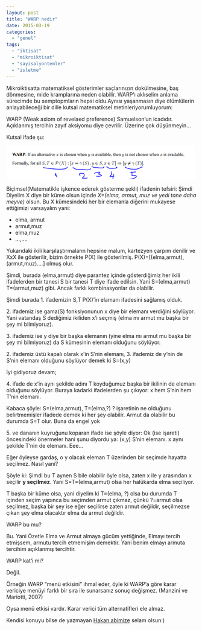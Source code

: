 ```yaml
---
layout: post
title: "WARP nedir"
date: 2015-03-19
categories: 
  - "genel"
tags: 
  - "iktisat"
  - "mikroiktisat"
  - "sayisalyontemler"
  - "isletme"
---
```


Mikroiktisatta matematiksel gösterimler saçlarınızın dokülmesine, baş dönmesine, mide kramplarına neden olabilir. WARP’ı aklıselim anlama sürecimde bu semptopmların hepsi oldu.Aynısı yaşanmasın diye ölümlülerin anlayabileceği bir dille kutsal matematiksel metinleriyorumluyorum:

WARP (Weak axiom of revelaed preference) Samuelson’un icadıdır. Açıklanmış tercihin zayıf aksiyomu diye çevrilir. Üzerine çok düşünmeyin…

Kutsal ifade şu:

![image](/images/tumblr_inline_nlgnssCu4E1r4exmc_500.png)

  

Biçimsel(Matematikle işkence ederek gösterme şekli) ifadenin tefsiri: Şimdi Diyelim X diye bir küme olsun içinde _X=(elma, armut, muz ve yedi tane daha meyve)_ olsun. Bu X kümesindeki her bir elemanla diğerini mukayese ettiğimizi varsayalım yani:

- elma, armut
- armut,muz
- elma,muz
- …,….

Yukarıdaki ikili karşılaştırmaların hepsine malum, kartezyen çarpım denilir ve XxX ile gösterilir, bizim örnekte P(X) ile gösterilmiş. P(X)=\[(elma,armut),(armut,muz)….\] olmuş olur.

Şimdi, burada (elma,armut) diye parantez içinde gösterdiğimiz her ikili ifadelerden bir tanesi S bir tanesi T diye ifade edilsin. Yani S=(elma,armut) T=(armut,muz) gibi. Ancak farklı kombinasyonlar da olabilir.

Şimdi burada 1. ifademizin S,T P(X)’in elamanı ifadesini sağlamış olduk.

2\. ifademiz ise gama(S) fonksiyonunun x diye bir elemanı verdiğini söylüyor. Yani vatandaş S dediğimiz ikiliden x’i seçmiş (elma mı armut mu başka bir şey mi bilmiyoruz).

3\. ifademiz ise y diye bir başka elemanın (yine elma mı armut mu başka bir şey mi bilmiyoruz) da S kümesinin elemanı olduğunu söylüyor.

2\. ifademiz üstü kapalı olarak x’in S’nin elemanı, 3. ifademiz de y’nin de S’nin elemanı olduğunu söylüyor demek ki S=(x,y)

İyi gidiyoruz devam;

4\. ifade de x’in aynı şekilde adını T koyduğumuz başka bir ikilinin de elemanı olduğunu söylüyor. Buraya kadarki ifadelerden şu çıkıyor: x hem S’nin hem T’nin elemanı.

Kabaca şöyle: S=(elma,armut), T=(elma,?) ? işaretinin ne olduğunu belirtmemişler ifadede demek ki her şey olabilir. Armut da olabilir bu durumda S=T olur. Buna da engel yok

5\. ve dananın kuyruğunu koparan ifade ise şöyle diyor: Ok (ise işareti) öncesindeki önermeler hani şunu diyordu ya: (x,y) S’nin elemanı. x aynı şekilde T’nin de elemanı. Eee…

Eğer öyleyse gardaş, o y olacak eleman T üzerinden bir seçimde hayatta seçilmez. Nasıl yani?

Şöyle ki: Şimdi bu T aynen S bile olabilir öyle olsa, zaten x ile y arasından x seçilir **y seçilmez**. Yani S=T=(elma,armut) olsa her halükarda elma seçiliyor.

T başka bir küme olsa, yani diyelim ki T=(elma, ?) olsa bu durumda T içinden seçim yapınca bu seçimden armut çıkmaz, çünkü ?=armut olsa seçilmez, başka bir şey ise eğer seçilirse zaten armut değildir, seçilmezse çıkan şey elma olacaktır elma da armut değildir.

WARP bu mu?

Bu. Yani Özetle Elma ve Armut almaya gücüm yettiğinde, Elmayı tercih etmişsem, armutu tercih etmemişim demektir. Yani benim elmayı armuta tercihim açıklanmış tercihtir.

WARP kat’i mi?

Değil. 

Örneğin WARP “menü etkisini” ihmal eder, öyle ki WARP’a göre karar vericiye menüyi farklı bir sıra ile sunarsanız sonuç değişmez. (Manzini ve Mariotti, 2007)

Oysa menü etkisi vardır. Karar verici tüm alternatifleri ele almaz.

Kendisi konuyu bilse de yazmayan [Hakan abimize](http://hakanemekci.tumblr.com/) selam olsun:)
